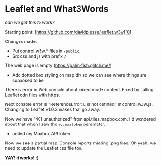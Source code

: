 # Leaflet and What3Words
_can we get this to work?_

Starting point:
[https://github.com/davidpiesse/leaflet.w3w][0]


Changes made:

- Put control.w3w.\* files in `/public`.
- Src css and js with prefix `/`

The web page is empty (https://palm-fish.glitch.me/)

- Add dotted box styling on map div so we can see where things are supposed to be

There is error in Web console about mixed mode content. Fixed by calling Leaflet cdn files with http**s**.

Next console error is "ReferenceError: L is not defined" in control.w3w.js. Changing to Leaflet v1.0.3 makes that go away.

Now we have "401 unauthorized" from api.tiles.mapbox.com. I'd wondered about that when I saw the `accesstoken` parameter.

 - added my Mapbox API token
 
Now we see a partial map. Console reports missing .png files. Oh yeah, we need to update the Leaflet css file too.

**YAY! it works! :)**





[0]: https://github.com/davidpiesse/leaflet.w3w